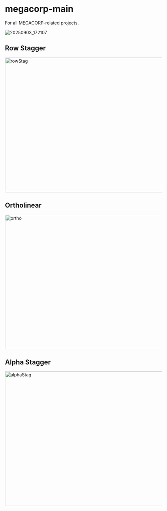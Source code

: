 # megacorp-main
For all MEGACORP-related projects.

![20250903_172107](https://github.com/user-attachments/assets/4832cfbb-564c-412e-afb5-439c7d053bc1)

## Row Stagger

<img width="1017" height="431" alt="rowStag" src="https://github.com/user-attachments/assets/66ea35ca-1071-457c-b143-8dfe0f6a0f50" />

## Ortholinear

<img width="1017" height="430" alt="ortho" src="https://github.com/user-attachments/assets/b95a49a8-da3c-462c-a6e2-ff1df2981cc0" />

## Alpha Stagger

<img width="1020" height="431" alt="alphaStag" src="https://github.com/user-attachments/assets/9bd812e8-a07f-4142-ab0d-10000c3da504" />
